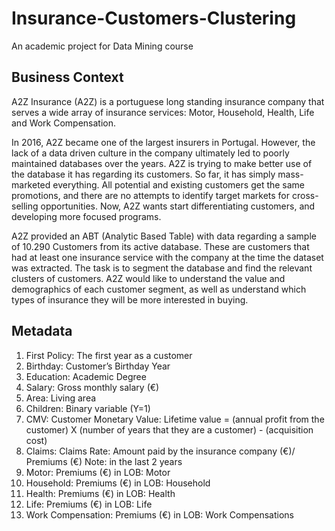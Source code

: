 # Insurance-Customers-Clustering
An academic project for Data Mining course

## Business Context
A2Z Insurance (A2Z) is a portuguese long standing insurance company that serves a wide array of insurance services: Motor, Household, Health, Life and Work Compensation.

In 2016, A2Z became one of the largest insurers in Portugal. However, the lack of a data driven culture in the company ultimately led to poorly maintained databases over the years. A2Z is trying to make better use of the database it has regarding its customers. So far, it has simply mass-marketed everything. All potential and existing customers get the same promotions, and there are no attempts to identify target markets for cross-selling opportunities. Now, A2Z wants start differentiating customers, and developing more focused programs.

A2Z provided an ABT (Analytic Based Table) with data regarding a sample of 10.290 Customers from its active database. These are customers that had at least one insurance service with the company at the time the dataset was extracted. The task is to segment the database and find the relevant clusters of customers. A2Z would like to understand the value and demographics of each customer segment, as well as understand which types of insurance they will be more interested in buying.

## Metadata
1. First Policy:	The first year as a customer
2. Birthday:	Customer’s Birthday Year
3. Education:	Academic Degree	
4. Salary:	Gross monthly salary (€)	
5. Area:	Living area
6. Children:	Binary variable (Y=1)	
7. CMV:	Customer Monetary Value: Lifetime value = (annual profit from the customer) X (number of years that they are a customer) - (acquisition cost)
8. Claims:	Claims Rate: Amount paid by the insurance company (€)/ Premiums (€) Note: in the last 2 years
9. Motor:	Premiums (€) in LOB: Motor
10. Household:	Premiums (€) in LOB: Household
11. Health:	Premiums (€) in LOB: Health
12. Life:	Premiums (€) in LOB: Life
13. Work Compensation:	Premiums (€) in LOB: Work Compensations
